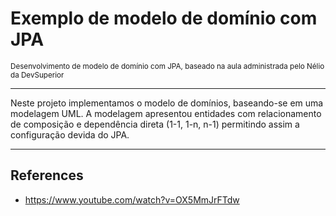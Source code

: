 # Exemplo de modelo de domínio com JPA
<small>Desenvolvimento de modelo de domínio com JPA, baseado na aula administrada pelo Nélio da DevSuperior</small>

<hr/>

Neste projeto implementamos o modelo de domínios, baseando-se em uma modelagem UML.
A modelagem apresentou entidades com relacionamento de composição e dependência direta (1-1, 1-n, n-1) permitindo assim a configuração devida do JPA.

<hr />

## References

- <a href="https://www.youtube.com/watch?v=OX5MmJrFTdw">https://www.youtube.com/watch?v=OX5MmJrFTdw</a>
